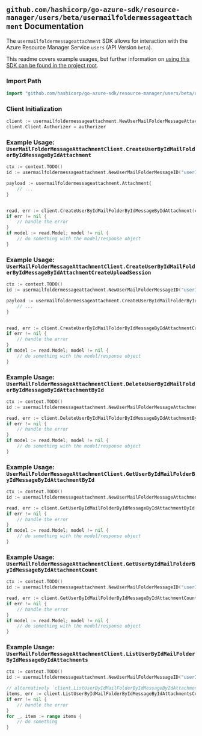 
## `github.com/hashicorp/go-azure-sdk/resource-manager/users/beta/usermailfoldermessageattachment` Documentation

The `usermailfoldermessageattachment` SDK allows for interaction with the Azure Resource Manager Service `users` (API Version `beta`).

This readme covers example usages, but further information on [using this SDK can be found in the project root](https://github.com/hashicorp/go-azure-sdk/tree/main/docs).

### Import Path

```go
import "github.com/hashicorp/go-azure-sdk/resource-manager/users/beta/usermailfoldermessageattachment"
```


### Client Initialization

```go
client := usermailfoldermessageattachment.NewUserMailFolderMessageAttachmentClientWithBaseURI("https://management.azure.com")
client.Client.Authorizer = authorizer
```


### Example Usage: `UserMailFolderMessageAttachmentClient.CreateUserByIdMailFolderByIdMessageByIdAttachment`

```go
ctx := context.TODO()
id := usermailfoldermessageattachment.NewUserMailFolderMessageID("userIdValue", "mailFolderIdValue", "messageIdValue")

payload := usermailfoldermessageattachment.Attachment{
	// ...
}


read, err := client.CreateUserByIdMailFolderByIdMessageByIdAttachment(ctx, id, payload)
if err != nil {
	// handle the error
}
if model := read.Model; model != nil {
	// do something with the model/response object
}
```


### Example Usage: `UserMailFolderMessageAttachmentClient.CreateUserByIdMailFolderByIdMessageByIdAttachmentCreateUploadSession`

```go
ctx := context.TODO()
id := usermailfoldermessageattachment.NewUserMailFolderMessageID("userIdValue", "mailFolderIdValue", "messageIdValue")

payload := usermailfoldermessageattachment.CreateUserByIdMailFolderByIdMessageByIdAttachmentCreateUploadSessionRequest{
	// ...
}


read, err := client.CreateUserByIdMailFolderByIdMessageByIdAttachmentCreateUploadSession(ctx, id, payload)
if err != nil {
	// handle the error
}
if model := read.Model; model != nil {
	// do something with the model/response object
}
```


### Example Usage: `UserMailFolderMessageAttachmentClient.DeleteUserByIdMailFolderByIdMessageByIdAttachmentById`

```go
ctx := context.TODO()
id := usermailfoldermessageattachment.NewUserMailFolderMessageAttachmentID("userIdValue", "mailFolderIdValue", "messageIdValue", "attachmentIdValue")

read, err := client.DeleteUserByIdMailFolderByIdMessageByIdAttachmentById(ctx, id)
if err != nil {
	// handle the error
}
if model := read.Model; model != nil {
	// do something with the model/response object
}
```


### Example Usage: `UserMailFolderMessageAttachmentClient.GetUserByIdMailFolderByIdMessageByIdAttachmentById`

```go
ctx := context.TODO()
id := usermailfoldermessageattachment.NewUserMailFolderMessageAttachmentID("userIdValue", "mailFolderIdValue", "messageIdValue", "attachmentIdValue")

read, err := client.GetUserByIdMailFolderByIdMessageByIdAttachmentById(ctx, id)
if err != nil {
	// handle the error
}
if model := read.Model; model != nil {
	// do something with the model/response object
}
```


### Example Usage: `UserMailFolderMessageAttachmentClient.GetUserByIdMailFolderByIdMessageByIdAttachmentCount`

```go
ctx := context.TODO()
id := usermailfoldermessageattachment.NewUserMailFolderMessageID("userIdValue", "mailFolderIdValue", "messageIdValue")

read, err := client.GetUserByIdMailFolderByIdMessageByIdAttachmentCount(ctx, id)
if err != nil {
	// handle the error
}
if model := read.Model; model != nil {
	// do something with the model/response object
}
```


### Example Usage: `UserMailFolderMessageAttachmentClient.ListUserByIdMailFolderByIdMessageByIdAttachments`

```go
ctx := context.TODO()
id := usermailfoldermessageattachment.NewUserMailFolderMessageID("userIdValue", "mailFolderIdValue", "messageIdValue")

// alternatively `client.ListUserByIdMailFolderByIdMessageByIdAttachments(ctx, id)` can be used to do batched pagination
items, err := client.ListUserByIdMailFolderByIdMessageByIdAttachmentsComplete(ctx, id)
if err != nil {
	// handle the error
}
for _, item := range items {
	// do something
}
```
